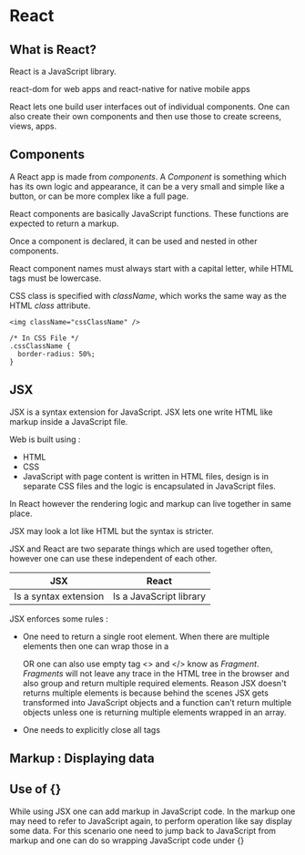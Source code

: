 #  React

## What is React?
React is a JavaScript library.

react-dom for web apps and react-native for native mobile apps

React lets one build user interfaces out of individual components. One can also create their own components and then use
those to create screens, views, apps.


## Components

A React app is made from *components*. A *Component* is something which has its own logic and appearance, it can be a
very small and simple like a button, or can be more complex like a full page.

React components are basically JavaScript functions. These functions are expected to return a markup.

Once a component is declared, it can be used and nested in other components.

React component names must always start with a capital letter, while HTML tags must be lowercase. 

CSS class is specified with *className*, which works the same way as the HTML *class* attribute.

```
<img className="cssClassName" />

/* In CSS File */
.cssClassName {
  border-radius: 50%;
}
```

## JSX

JSX is a syntax extension for JavaScript. JSX lets one write HTML like markup inside a JavaScript file.

Web is built using :
- HTML
- CSS
- JavaScript
with page content is written in HTML files, design is in separate CSS files and the logic is encapsulated in JavaScript files.

In React however the rendering logic and markup can live together in same place.

JSX may look a lot like HTML but the syntax is stricter.

JSX and React are two separate things which are used together often, however one
can use these independent of each other.

|JSX|React|
|---|---|
|Is a syntax extension|Is a JavaScript library|

JSX enforces some rules :

- One need to return a single root element.
When there are multiple elements then one can wrap those in a <div> OR one can also
use empty tag <> and </> know as *Fragment*. *Fragments* will not leave any trace
in the HTML tree in the browser and also group and return multiple required elements.
Reason JSX doesn't returns multiple elements is because behind the scenes JSX gets
transformed into JavaScript objects and a function can't return multiple objects
unless one is returning multiple elements wrapped in an array.

- One needs to explicitly close all tags

## Markup : Displaying data


## Use of {}

While using JSX one can add markup in JavaScript code. In the markup one may need
to refer to JavaScript again, to perform operation like say display some data.
For this scenario one need to jump back to JavaScript from markup and one can do so
wrapping JavaScript code under {}
